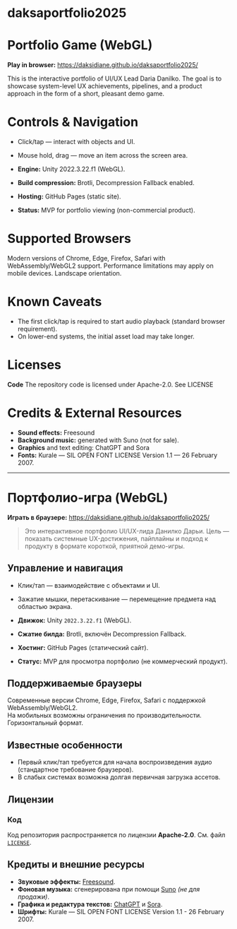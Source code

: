 # daksaportfolio2025
# Portfolio Game (WebGL)

**Play in browser:** https://daksidiane.github.io/daksaportfolio2025/

This is the interactive portfolio of UI/UX Lead Daria Danilko. The goal is to showcase system-level UX achievements, pipelines, and a product approach in the form of a short, pleasant demo game.

# Controls & Navigation

- Click/tap — interact with objects and UI.
- Mouse hold, drag — move an item across the screen area.

- **Engine:** Unity 2022.3.22.f1 (WebGL).
- **Build compression:** Brotli, Decompression Fallback enabled.
- **Hosting:** GitHub Pages (static site).
- **Status:** MVP for portfolio viewing (non-commercial product).

# Supported Browsers

Modern versions of Chrome, Edge, Firefox, Safari with WebAssembly/WebGL2 support.
Performance limitations may apply on mobile devices.
Landscape orientation.

# Known Caveats

- The first click/tap is required to start audio playback (standard browser requirement).
- On lower-end systems, the initial asset load may take longer.

# Licenses

**Code**
The repository code is licensed under Apache-2.0. See LICENSE

# Credits & External Resources

- **Sound effects:** Freesound
- **Background music:** generated with Suno (not for sale).
- **Graphics** and text editing: ChatGPT and Sora
- **Fonts:** Kurale — SIL OPEN FONT LICENSE Version 1.1 — 26 February 2007.


---
# Портфолио-игра (WebGL)

**Играть в браузере:** https://daksidiane.github.io/daksaportfolio2025/
> Это интерактивное портфолио UI/UX-лида Данилко Дарьи. Цель — показать системные UX-достижения, пайплайны и подход к продукту в формате короткой, приятной демо-игры.

## Управление и навигация
- Клик/тап — взаимодействие с объектами и UI.
- Зажатие мышки, перетаскивание — перемещение предмета над областью экрана.

- **Движок:** Unity `2022.3.22.f1` (WebGL).
- **Сжатие билда:** Brotli, включён Decompression Fallback.
- **Хостинг:** GitHub Pages (статический сайт).
- **Статус:** MVP для просмотра портфолио (не коммерческий продукт).

## Поддерживаемые браузеры
Современные версии Chrome, Edge, Firefox, Safari с поддержкой WebAssembly/WebGL2.  
На мобильных возможны ограничения по производительности.
Горизонтальный формат.

## Известные особенности
- Первый клик/тап требуется для начала воспроизведения аудио (стандартное требование браузеров).
- В слабых системах возможна долгая первичная загрузка ассетов.

## Лицензии

### Код
Код репозитория распространяется по лицензии **Apache-2.0**. См. файл [`LICENSE`](./LICENSE).

## Кредиты и внешние ресурсы

- **Звуковые эффекты:** [Freesound](https://freesound.org/).  
- **Фоновая музыка:** сгенерирована при помощи [Suno](https://suno.com/) *(не для продажи)*.  
- **Графика и редактура текстов:** [ChatGPT](https://chatgpt.com/) и [Sora](https://sora.chatgpt.com/).  
- **Шрифты:** Kurale — SIL OPEN FONT LICENSE Version 1.1 - 26 February 2007.
